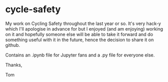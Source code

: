 # cycle-safety

My work on Cycling Safety throughout the last year or so. It's very hack-y which I'll apologise in advance for but I enjoyed (and am enjoying) working on it and hopefully someone else will be able to take it forward and do something useful with it in the future, hence the decision to share it on github.

Contains an .ipynb file for Jupyter fans and a .py file for everyone else.

Thanks,

Tom
